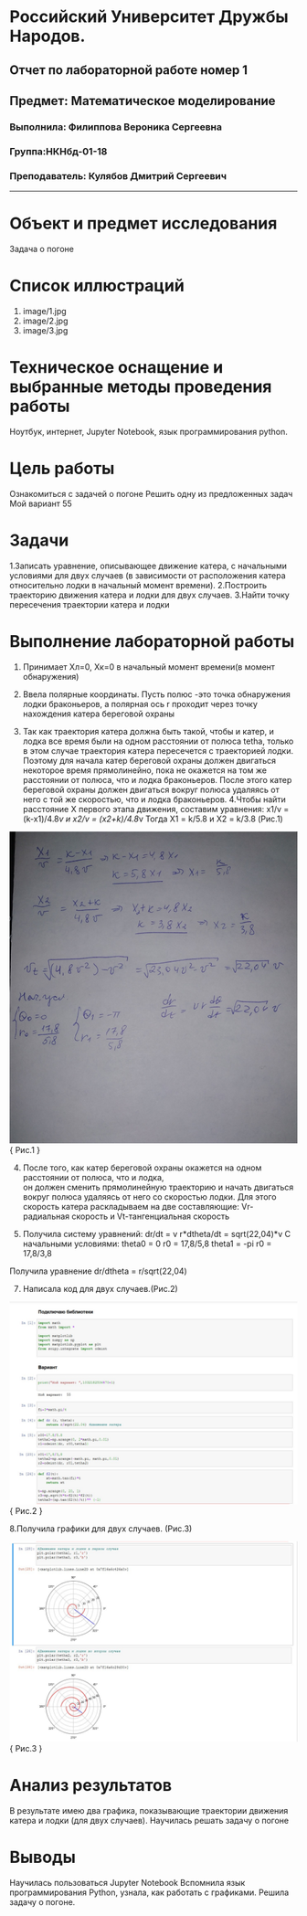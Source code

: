 # Российский Университет Дружбы Народов.

## Отчет по лабораторной работе номер 1

## Предмет: Математическое моделирование

### Выполнила: Филиппова Вероника Сергеевна

### Группа:НКНбд-01-18

### Преподаватель: Кулябов Дмитрий Сергеевич

------------------------------------------------------------------------

# **Объект и предмет исследования**

Задача о погоне

# **Cписок иллюстраций**

1.  image/1.jpg
2.  image/2.jpg
3.  image/3.jpg

# **Техническое оснащение и выбранные методы проведения работы**

Ноутбук, интернет, Jupyter Notebook, язык программирования python.

# **Цель работы**

Ознакомиться с задачей о погоне Решить одну из предложенных задач Мой
вариант 55

# **Задачи**

1.Записать уравнение, описывающее движение катера, с начальными
условиями для двух случаев (в зависимости от расположения катера
относительно лодки в начальный момент времени). 2.Построить траекторию
движения катера и лодки для двух случаев. 3.Найти точку пересечения
траектории катера и лодки

# **Выполнение лабораторной работы**

1.  Принимает Хл=0, Хк=0 в начальный момент времени(в момент
    обнаружения)

2.  Ввела полярные координаты. Пусть полюс -это точка обнаружения лодки
    браконьеров, а полярная ось r проходит через точку нахождения катера
    береговой охраны

3.  Так как траектория катера должна быть такой, чтобы и катер, и лодка
    все время были на одном расстоянии от полюса tetha, только в этом
    случае траектория катера пересечется с траекторией лодки. Поэтому
    для начала катер береговой охраны должен двигаться некоторое время
    прямолинейно, пока не окажется на том же расстоянии от полюса, что и
    лодка браконьеров. После этого катер береговой охраны должен
    двигаться вокруг полюса удаляясь от него с той же скоростью, что и
    лодка браконьеров. 4.Чтобы найти расстояние X первого этапа
    движения, составим уравнения: x1/v = (k-x1)/4.8*v и x2/v =
    (x2+k)/4.8*v Тогда X1 = k/5.8 и X2 = k/3.8 (Рис.1)

  ![Рис.1](image/1.jpg){ Рис.1 }

4.  После того, как катер береговой охраны окажется на одном расстоянии
    от полюса, что и лодка,\
    он должен сменить прямолинейную траекторию и начать двигаться вокруг
    полюса удаляясь от него со скоростью лодки. Для этого скорость
    катера раскладываем на две составляющие: Vr-радиальная скорость и
    Vt-тангенциальная скорость

5.  Получила систему уравнений: dr/dt = v r*dtheta/dt = sqrt(22,04)*v С
    начальными условиями: theta0 = 0 r0 = 17,8/5,8 theta1 = -pi r0 =
    17,8/3,8

Получила уравнение dr/dtheta = r/sqrt(22,04)


7.  Написала код для двух случаев.(Рис.2) 

![Рис.2](image/2.jpg){ Рис.2 }


8.Получила графики для двух случаев. (Рис.3) 

![Рис.3](image/3.jpg){ Рис.3 }


# **Анализ результатов**

В результате имею два графика, показывающие траектории движения катера и
лодки (для двух случаев). Научилась решать задачу о погоне

# **Выводы**

Научилась пользоваться Jupyter Notebook Вспомнила язык программирования
Python, узнала, как работать с графиками. Решила задачу о погоне.

